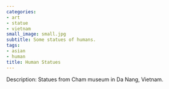 ```yaml
---
categories:
- art
- statue
- vietnam
small_image: small.jpg
subtitle: Some statues of humans.
tags:
- asian
- human
title: Human Statues
---
```


Description:
Statues from Cham museum in Da Nang, Vietnam.

